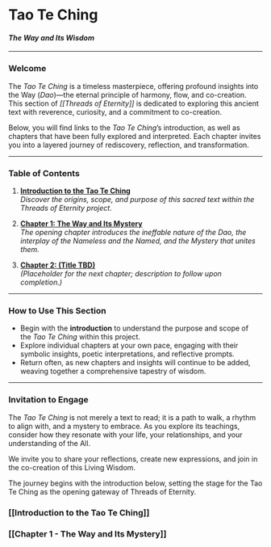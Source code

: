 # Tao Te Ching

#### _The Way and Its Wisdom_

---
### **Welcome**

The _Tao Te Ching_ is a timeless masterpiece, offering profound insights into the Way (_Dao_)—the eternal principle of harmony, flow, and co-creation. This section of _[[Threads of Eternity]]_ is dedicated to exploring this ancient text with reverence, curiosity, and a commitment to co-creation.

Below, you will find links to the _Tao Te Ching_’s introduction, as well as chapters that have been fully explored and interpreted. Each chapter invites you into a layered journey of rediscovery, reflection, and transformation.

---

### **Table of Contents**

1. **[Introduction to the Tao Te Ching](#)**  
    _Discover the origins, scope, and purpose of this sacred text within the Threads of Eternity project._
    
2. **[Chapter 1: The Way and Its Mystery](#)**  
    _The opening chapter introduces the ineffable nature of the Dao, the interplay of the Nameless and the Named, and the Mystery that unites them._
    
3. **[Chapter 2: (Title TBD)](#)**  
    _(Placeholder for the next chapter; description to follow upon completion.)_
    

---

### **How to Use This Section**

- Begin with the **introduction** to understand the purpose and scope of the _Tao Te Ching_ within this project.
- Explore individual chapters at your own pace, engaging with their symbolic insights, poetic interpretations, and reflective prompts.
- Return often, as new chapters and insights will continue to be added, weaving together a comprehensive tapestry of wisdom.

---

### **Invitation to Engage**

The _Tao Te Ching_ is not merely a text to read; it is a path to walk, a rhythm to align with, and a mystery to embrace. As you explore its teachings, consider how they resonate with your life, your relationships, and your understanding of the All.

We invite you to share your reflections, create new expressions, and join in the co-creation of this Living Wisdom.

The journey begins with the introduction below, setting the stage for the Tao Te Ching as the opening gateway of Threads of Eternity.

### [[Introduction to the Tao Te Ching]]  
### [[Chapter 1 - The Way and Its Mystery]]  
